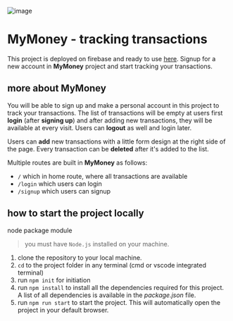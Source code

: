 ![image](https://user-images.githubusercontent.com/91904415/230727458-ab0436f7-8880-4f86-a092-78da27e0cfb9.png)

# MyMoney - tracking transactions

This project is deployed on firebase and ready to use [here](https://mymoney-adf97.web.app/signup).
Signup for a new account in **MyMoney** project and start tracking your transactions.


## more about MyMoney 
You will be able to sign up and make a personal account in this project to track your transactions.
The list of transactions will be empty at users first **login** (after **signing up**) and after adding new transactions, they will be available at every visit. Users can **logout** as well and login later.

Users can **add** new transactions with a little form design at the right side of the page. Every transaction can be **deleted** after it's added to the list.

Multiple routes are built in **MyMoney** as follows:

 - `/` which in home route, where all transactions are available
 - `/login` which users can login
 - `/signup` which users can signup
 

## how to start the project locally
node package module 
> you must have `Node.js` installed on your machine.
 1. clone the repository to your local machine.
 2. `cd` to the project folder in any terminal (cmd or vscode integrated terminal)
 3. run `npm init` for initiation
 4. run `npm install` to install all the dependencies required for this project. A list of all dependencies is available in the *package.json* file.
 5. run `npm run start` to start the project. This will automatically open the project in your default browser.
